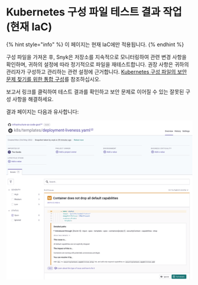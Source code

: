 # Kubernetes 구성 파일 테스트 결과 작업(현재 IaC)

{% hint style="info" %}
이 페이지는 현재 IaC에만 적용됩니다.
{% endhint %}

구성 파일을 가져온 후, Snyk은 저장소를 지속적으로 모니터링하여 관련 변경 사항을 확인하며, 귀하의 설정에 따라 정기적으로 파일을 재테스트합니다. 권장 사항은 귀하의 관리자가 구성하고 관리하는 관련 설정에 근거합니다. [Kubernetes 구성 파일의 보안 문제 찾기를 위한 통합 구성](configure-integration-to-find-security-issues-in-kubernetes-configuration-files-current-iac.md)를 참조하십시오.

보고서 링크를 클릭하여 테스트 결과를 확인하고 보안 문제로 이어질 수 있는 잘못된 구성 사항을 해결하세요.

결과 페이지는 다음과 유사합니다:

![Kubernetes 프로젝트 세부 정보](<../../../../.gitbook/assets/image (127) (1) (2) (1).png>)
